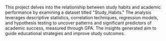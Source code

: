 This project delves into the relationship between study habits and academic performance by examining a dataset titled "Study_Habits." The analysis leverages descriptive statistics, correlation techniques, regression models, and hypothesis testing to uncover patterns and significant predictors of academic success, measured through GPA. The insights generated aim to guide educational strategies and improve study outcomes.
